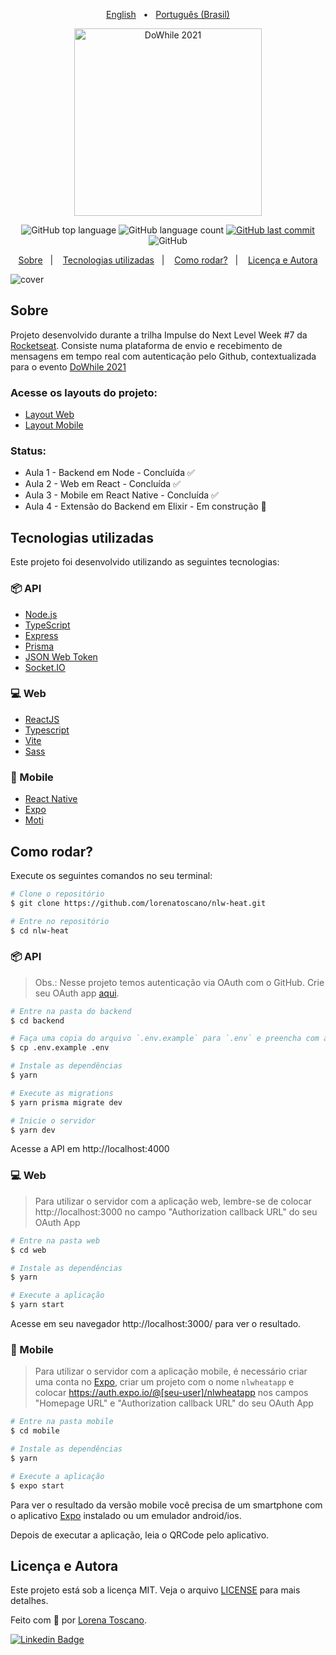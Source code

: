 <p align="center">
   <a href="https://github.com/lorenatoscano/nlw-heat/blob/main/README-en.md">English</a>&nbsp;&nbsp;&nbsp;•&nbsp;&nbsp;
   <a href="https://github.com/lorenatoscano/nlw-heat/blob/main/README.md">Português (Brasil)</a>
</p>

<p align="center">
   <img src="./.github/logo.svg" alt="DoWhile 2021" width="300"/>
</p>

<p align="center">
  <img alt="GitHub top language" src="https://img.shields.io/github/languages/top/lorenatoscano/nlw-heat.svg?color=FF008E">

  <img alt="GitHub language count" src="https://img.shields.io/github/languages/count/lorenatoscano/nlw-heat.svg?color=FF008E">
  
  <a href="https://github.com/lorenatoscano/nlw-heat/commits/main">
    <img alt="GitHub last commit" src="https://img.shields.io/github/last-commit/lorenatoscano/nlw-heat.svg?color=FF008E">
  </a>

  <img alt="GitHub" src="https://img.shields.io/github/license/lorenatoscano/nlw-heat?color=FF008E">
</p>

<p align="center">
  <a href="#sobre">Sobre</a>&nbsp;&nbsp;&nbsp;|&nbsp;&nbsp;&nbsp;
  <a href="#tecnologias-utilizadas">Tecnologias utilizadas</a>&nbsp;&nbsp;&nbsp;|&nbsp;&nbsp;&nbsp;
  <a href="#como-rodar">Como rodar?</a>&nbsp;&nbsp;&nbsp;|&nbsp;&nbsp;&nbsp;
  <a href="#licença-e-autora">Licença e Autora</a>
</p>

![cover](.github/cover.png?style=flat)

## Sobre
Projeto desenvolvido durante a trilha Impulse do Next Level Week #7 da [Rocketseat](https://rocketseat.com.br/). Consiste numa plataforma de envio e recebimento de mensagens em tempo real com autenticação pelo Github, contextualizada para o evento [DoWhile 2021](https://dowhile.io/)

### Acesse os layouts do projeto:
- [Layout Web](https://www.figma.com/file/OosiXyAUYmnwvTxV9t2xIr/%5BNLW-Heat---Mission%3A-Impulse%5D-DoWhile2021-(Community)?node-id=0%3A1)
- [Layout Mobile](https://www.figma.com/file/OosiXyAUYmnwvTxV9t2xIr/%5BNLW-Heat---Mission%3A-Impulse%5D-DoWhile2021-(Community)?node-id=61419%3A92)

### Status:
- Aula 1 - Backend em Node - Concluída ✅
- Aula 2 - Web em React - Concluída ✅
- Aula 3 - Mobile em React Native - Concluída ✅
- Aula 4 - Extensão do Backend em Elixir - Em construção 🚧

## Tecnologias utilizadas

Este projeto foi desenvolvido utilizando as seguintes tecnologias:

### 📦 API
- [Node.js](https://nodejs.org/en/)
- [TypeScript](https://www.typescriptlang.org/)
- [Express](https://expressjs.com/pt-br/)
- [Prisma](https://www.prisma.io/)
- [JSON Web Token](https://jwt.io/)
- [Socket.IO](https://socket.io/)

### 💻 Web
- [ReactJS](https://reactjs.org/)
- [Typescript](https://www.typescriptlang.org/)
- [Vite](https://vitejs.dev/)
- [Sass](https://sass-lang.com/)

### 📱 Mobile
- [React Native](https://reactnative.dev/)
- [Expo](https://expo.dev/)
- [Moti](https://moti.fyi/installation)

## Como rodar?

Execute os seguintes comandos no seu terminal:

```bash
# Clone o repositório
$ git clone https://github.com/lorenatoscano/nlw-heat.git

# Entre no repositório
$ cd nlw-heat
```

### 📦 API

> Obs.: Nesse projeto temos autenticação via OAuth com o GitHub. Crie seu OAuth app [aqui](https://github.com/settings/developers). 

```bash
# Entre na pasta do backend
$ cd backend

# Faça uma copia do arquivo `.env.example` para `.env` e preencha com as suas credenciais do GitHub
$ cp .env.example .env

# Instale as dependências
$ yarn

# Execute as migrations
$ yarn prisma migrate dev

# Inicie o servidor
$ yarn dev
```

Acesse a API em http://localhost:4000

### 💻 Web
> Para utilizar o servidor com a aplicação web, lembre-se de colocar http://localhost:3000 no campo "Authorization callback URL" do seu OAuth App

```bash
# Entre na pasta web
$ cd web

# Instale as dependências
$ yarn

# Execute a aplicação
$ yarn start
```
Acesse em seu navegador http://localhost:3000/ para ver o resultado.

### 📱 Mobile
> Para utilizar o servidor com a aplicação mobile, é necessário criar uma conta no [Expo](https://expo.dev/), criar um projeto com o nome `nlwheatapp` e colocar https://auth.expo.io/@[seu-user]/nlwheatapp nos campos "Homepage URL" e "Authorization callback URL" do seu OAuth App

```bash
# Entre na pasta mobile
$ cd mobile

# Instale as dependências
$ yarn

# Execute a aplicação
$ expo start
```

Para ver o resultado da versão mobile você precisa de um smartphone com o aplicativo [Expo](https://play.google.com/store/apps/details?id=host.exp.exponent) instalado ou um emulador android/ios.

Depois de executar a aplicação, leia o QRCode pelo aplicativo.


## Licença e Autora

Este projeto está sob a licença MIT. Veja o arquivo [LICENSE](https://github.com/lorenatoscano/nlw-heat/main/LICENSE) para mais detalhes.

Feito com :purple_heart: por [Lorena Toscano](https://github.com/lorenatoscano).


[![Linkedin Badge](https://img.shields.io/badge/-Lorena_Toscano-blue?style=flat-square&logo=Linkedin&logoColor=white&link=https://www.linkedin.com/in/lorena-toscano-243432183/)](https://www.linkedin.com/in/lorena-toscano-243432183/)

